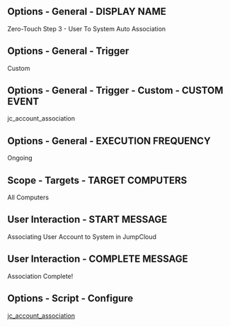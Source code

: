 ## Options - General - DISPLAY NAME

Zero-Touch Step 3 - User To System Auto Association

## Options - General - Trigger

Custom

## Options - General - Trigger - Custom - CUSTOM EVENT

jc_account_association

## Options - General - EXECUTION FREQUENCY

Ongoing

## Scope - Targets - TARGET COMPUTERS

All Computers

## User Interaction - START MESSAGE

Associating User Account to System in JumpCloud

## User Interaction - COMPLETE MESSAGE

Association Complete!

## Options - Script - Configure

[jc_account_association](https://github.com/TheJumpCloud/support/blob/master/zero-touch/Jamf%20Pro/scripts/jc_account_association.md)